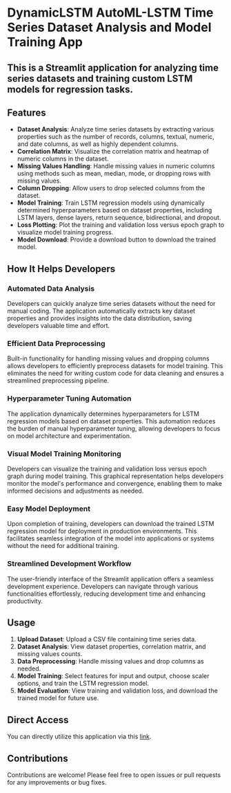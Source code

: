 # DynamicLSTM AutoML-LSTM Time Series Dataset Analysis and Model Training App

## This is a Streamlit application for analyzing time series datasets and training custom LSTM models for regression tasks.

## Features

- **Dataset Analysis**: Analyze time series datasets by extracting various properties such as the number of records, columns, textual, numeric, and date columns, as well as highly dependent columns.
- **Correlation Matrix**: Visualize the correlation matrix and heatmap of numeric columns in the dataset.
- **Missing Values Handling**: Handle missing values in numeric columns using methods such as mean, median, mode, or dropping rows with missing values.
- **Column Dropping**: Allow users to drop selected columns from the dataset.
- **Model Training**: Train LSTM regression models using dynamically determined hyperparameters based on dataset properties, including LSTM layers, dense layers, return sequence, bidirectional, and dropout.
- **Loss Plotting**: Plot the training and validation loss versus epoch graph to visualize model training progress.
- **Model Download**: Provide a download button to download the trained model.

## How It Helps Developers

### Automated Data Analysis

Developers can quickly analyze time series datasets without the need for manual coding. The application automatically extracts key dataset properties and provides insights into the data distribution, saving developers valuable time and effort.

### Efficient Data Preprocessing

Built-in functionality for handling missing values and dropping columns allows developers to efficiently preprocess datasets for model training. This eliminates the need for writing custom code for data cleaning and ensures a streamlined preprocessing pipeline.

### Hyperparameter Tuning Automation

The application dynamically determines hyperparameters for LSTM regression models based on dataset properties. This automation reduces the burden of manual hyperparameter tuning, allowing developers to focus on model architecture and experimentation.

### Visual Model Training Monitoring

Developers can visualize the training and validation loss versus epoch graph during model training. This graphical representation helps developers monitor the model's performance and convergence, enabling them to make informed decisions and adjustments as needed.

### Easy Model Deployment

Upon completion of training, developers can download the trained LSTM regression model for deployment in production environments. This facilitates seamless integration of the model into applications or systems without the need for additional training.

### Streamlined Development Workflow

The user-friendly interface of the Streamlit application offers a seamless development experience. Developers can navigate through various functionalities effortlessly, reducing development time and enhancing productivity.


## Usage

1. **Upload Dataset**: Upload a CSV file containing time series data.
2. **Dataset Analysis**: View dataset properties, correlation matrix, and missing values counts.
3. **Data Preprocessing**: Handle missing values and drop columns as needed.
4. **Model Training**: Select features for input and output, choose scaler options, and train the LSTM regression model.
5. **Model Evaluation**: View training and validation loss, and download the trained model for future use.

## Direct Access
You can directly utilize this application via this [link](https://lstmdynamicsidd.streamlit.app/).

## Contributions
Contributions are welcome! Please feel free to open issues or pull requests for any improvements or bug fixes.
